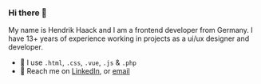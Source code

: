 ### Hi there 🤘

My name is Hendrik Haack and I am a frontend developer from Germany. I have 13+ years of experience working in projects as a ui/ux designer and developer.

- 👾 I use `.html`, `.css`, `.vue`, `.js` & `.php`
- 👋 Reach me on [LinkedIn](https://www.linkedin.com/in/hendrik-haack-572378202/), or [email](mailto:hi@hendrikhaack.de)

